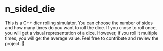 # n_sided_die
This is a C++ dice rolling simulator. 
You can choose the number of sides and how many times do you want to roll the dice. 
If you chose to roll once, you will get a visual representation of a dice. 
However, if you roll it multiple times, you will get the average value. 
Feel free to contribute and review the project. 🎲
